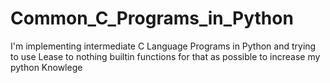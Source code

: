 # Common_C_Programs_in_Python
I'm implementing intermediate C Language Programs in Python and trying to use Lease to nothing builtin functions for that as possible to increase my python Knowlege
